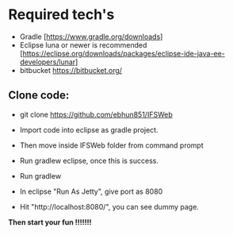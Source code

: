 
Required tech's
===============
- Gradle [https://www.gradle.org/downloads]
- Eclipse luna or newer is recommended [https://eclipse.org/downloads/packages/eclipse-ide-java-ee-developers/lunar]
- bitbucket https://bitbucket.org/

Clone code:
-----------
- git clone https://github.com/ebhun851/IFSWeb
- Import code into eclipse as gradle project.

- Then move inside IFSWeb folder from command prompt

- Run gradlew eclipse, once this is success.
- Run gradlew

- In eclipse "Run As Jetty", give port as 8080

- Hit "http://localhost:8080/", you can see dummy page.

**Then start your fun !!!!!!!**








